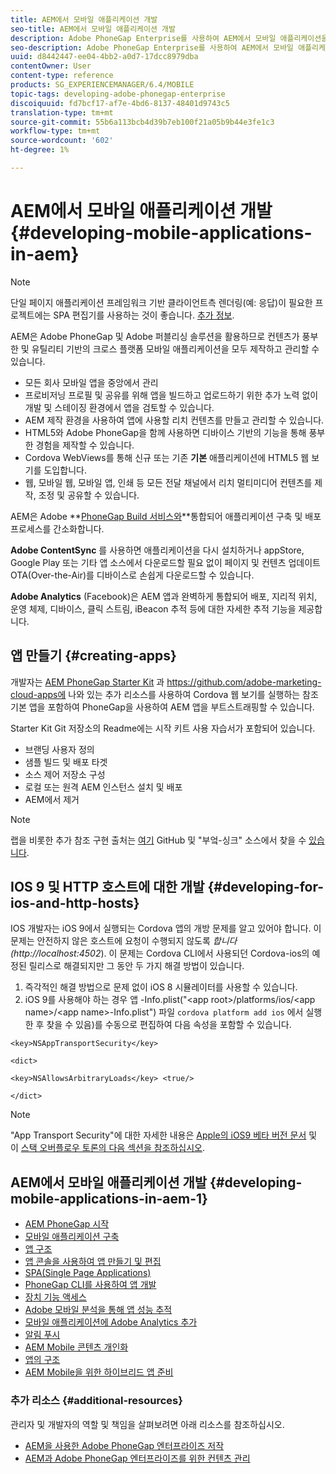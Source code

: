 ```yaml
---
title: AEM에서 모바일 애플리케이션 개발
seo-title: AEM에서 모바일 애플리케이션 개발
description: Adobe PhoneGap Enterprise를 사용하여 AEM에서 모바일 애플리케이션을 개발하기 시작하려면 이 페이지를 따르십시오.
seo-description: Adobe PhoneGap Enterprise를 사용하여 AEM에서 모바일 애플리케이션을 개발하기 시작하려면 이 페이지를 따르십시오.
uuid: d8442447-ee04-4bb2-a0d7-17dcc8979dba
contentOwner: User
content-type: reference
products: SG_EXPERIENCEMANAGER/6.4/MOBILE
topic-tags: developing-adobe-phonegap-enterprise
discoiquuid: fd7bcf17-af7e-4bd6-8137-48401d9743c5
translation-type: tm+mt
source-git-commit: 55b6a113bcb4d39b7eb100f21a05b9b44e3fe1c3
workflow-type: tm+mt
source-wordcount: '602'
ht-degree: 1%

---
```



# AEM에서 모바일 애플리케이션 개발 {#developing-mobile-applications-in-aem}

>[!NOTE]
>
>단일 페이지 애플리케이션 프레임워크 기반 클라이언트측 렌더링(예: 응답)이 필요한 프로젝트에는 SPA 편집기를 사용하는 것이 좋습니다. [추가 정보](/help/sites-developing/spa-overview.md).

AEM은 Adobe PhoneGap 및 Adobe 퍼블리싱 솔루션을 활용하므로 컨텐츠가 풍부한 및 유틸리티 기반의 크로스 플랫폼 모바일 애플리케이션을 모두 제작하고 관리할 수 있습니다.

* 모든 회사 모바일 앱을 중앙에서 관리
* 프로비저닝 프로필 및 공유를 위해 앱을 빌드하고 업로드하기 위한 추가 노력 없이 개발 및 스테이징 환경에서 앱을 검토할 수 있습니다.
* AEM 제작 환경을 사용하여 앱에 사용할 리치 컨텐츠를 만들고 관리할 수 있습니다.
* HTML5와 Adobe PhoneGap을 함께 사용하면 디바이스 기반의 기능을 통해 풍부한 경험을 제작할 수 있습니다.
* Cordova WebViews를 통해 신규 또는 기존 **기본** 애플리케이션에 HTML5 웹 보기를 도입합니다.
* 웹, 모바일 웹, 모바일 앱, 인쇄 등 모든 전달 채널에서 리치 멀티미디어 컨텐츠를 제작, 조정 및 공유할 수 있습니다.

AEM은 Adobe **[PhoneGap Build 서비스와](https://build.phonegap.com/)**통합되어 애플리케이션 구축 및 배포 프로세스를 간소화합니다.

**Adobe ContentSync** 를 사용하면 애플리케이션을 다시 설치하거나 appStore, Google Play 또는 기타 앱 소스에서 다운로드할 필요 없이 페이지 및 컨텐츠 업데이트 OTA(Over-the-Air)를 디바이스로 손쉽게 다운로드할 수 있습니다.

**Adobe Analytics** (Facebook)은 AEM 앱과 완벽하게 통합되어 배포, 지리적 위치, 운영 체제, 디바이스, 클릭 스트림, iBeacon 추적 등에 대한 자세한 추적 기능을 제공합니다.

## 앱 만들기 {#creating-apps}

개발자는 [AEM PhoneGap Starter Kit](https://github.com/Adobe-Marketing-Cloud/aem-phonegap-starter-kit) 과 https://github.com/adobe-marketing-cloud-apps에 나와 있는 추가 리소스를 [](https://github.com/adobe-marketing-cloud-apps) 사용하여 Cordova 웹 보기를 실행하는 참조 기본 앱을 포함하여 PhoneGap을 사용하여 AEM 앱을 부트스트래핑할 수 있습니다.

Starter Kit Git 저장소의 Readme에는 시작 키트 사용 자습서가 포함되어 있습니다.

* 브랜딩 사용자 정의
* 샘플 빌드 및 배포 타겟
* 소스 제어 저장소 구성
* 로컬 또는 원격 AEM 인스턴스 설치 및 배포
* AEM에서 제거

>[!NOTE]
>
>랩을 비롯한 추가 참조 구현 출처는 [여기](https://github.com/adobe-marketing-cloud-apps) GitHub 및 &quot;부엌-싱크&quot; 소스에서 찾을 수 [있습니다](https://github.com/blefebvre/aem-phonegap-kitchen-sink).

## IOS 9 및 HTTP 호스트에 대한 개발 {#developing-for-ios-and-http-hosts}

IOS 개발자는 iOS 9에서 실행되는 Cordova 앱의 개방 문제를 알고 있어야 합니다. 이 문제는 안전하지 않은 호스트에 요청이 수행되지 않도록 *합니다(http://localhost:4502*). 이 문제는 Cordova CLI에서 사용되던 Cordova-ios의 예정된 릴리스로 해결되지만 그 동안 두 가지 해결 방법이 있습니다.

1. 즉각적인 해결 방법으로 문제 없이 iOS 8 시뮬레이터를 사용할 수 있습니다.
1. iOS 9를 사용해야 하는 경우 앱 -Info.plist(&quot;&lt;app root>/platforms/ios/&lt;app name>/&lt;app name>-Info.plist&quot;) 파일 `cordova platform add ios` 에서 실행한 후 찾을 수 있음)를 수동으로 편집하여 다음 속성을 포함할 수 있습니다.

```
<key>NSAppTransportSecurity</key>

<dict>

<key>NSAllowsArbitraryLoads</key> <true/>

</dict>
```

>[!NOTE]
>
>&quot;App Transport Security&quot;에 대한 자세한 내용은 [Apple의 iOS9 베타 버전 문서](https://developer.apple.com/library/prerelease/ios/releasenotes/General/WhatsNewIniOS/Articles/iOS9.html#//apple_ref/doc/uid/TP40016198-SW14) 및 이 [스택 오버플로우 토론의 다음 섹션을 참조하십시오](https://stackoverflow.com/questions/30751053/ios9-ats-what-about-html5-based-apps/).

## AEM에서 모바일 애플리케이션 개발 {#developing-mobile-applications-in-aem-1}

* [AEM PhoneGap 시작](/help/mobile/starting-aem-phonegap-app.md)
* [모바일 애플리케이션 구축](/help/mobile/building-app-mobile-phonegap.md)
* [앱 구조](/help/mobile/phonegap-structure-an-app.md)
* [앱 콘솔을 사용하여 앱 만들기 및 편집](/help/mobile/phonegap-apps-console.md)
* [SPA(Single Page Applications)](/help/mobile/phonegap-single-page-applications.md)
* [PhoneGap CLI를 사용하여 앱 개발](/help/mobile/phonegap-apps-pg-cli.md)
* [장치 기능 액세스](/help/mobile/phonegap-access-device-features.md)
* [Adobe 모바일 분석을 통해 앱 성능 추적](/help/mobile/phonegap-intro-to-app-analytics.md)
* [모바일 애플리케이션에 Adobe Analytics 추가](/help/mobile/phonegap-add-analytics-to-apps.md)
* [알림 푸시](/help/mobile/phonegap-push-notifications.md)
* [AEM Mobile 콘텐츠 개인화](/help/mobile/phonegap-aem-mobile-content-personalization.md)
* [앱의 구조](/help/mobile/phonegap-apps-arch.md)
* [AEM Mobile을 위한 하이브리드 앱 준비](/help/mobile/phonegap-adding-content-to-imported-app.md)

### 추가 리소스 {#additional-resources}

관리자 및 개발자의 역할 및 책임을 살펴보려면 아래 리소스를 참조하십시오.

* [AEM을 사용한 Adobe PhoneGap 엔터프라이즈 저작](/help/mobile/phonegap.md)
* [AEM과 Adobe PhoneGap 엔터프라이즈를 위한 컨텐츠 관리](/help/mobile/administer-phonegap.md)
